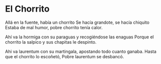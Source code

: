 # El Chorrito
Allá en la fuente, había un chorrito
Se hacía grandote, se hacía chiquito
Estaba de mal humor, pobre chorrito tenía calor.

Ahí va la hormiga con su paraguas y recogiéndose las enaguas
Porque el chorrito la salpico y sus chapitas le despinto.

Ahi va laurentum con su martingala, apostando todo cuanto ganaba.
Hasta que el chorrito lo escoñetó,
Pobre laurentum se desbancó.

